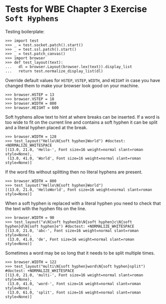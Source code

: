 Tests for WBE Chapter 3 Exercise `Soft Hyphens`
==============================================

Testing boilerplate:

    >>> import test
    >>> _ = test.socket.patch().start()
    >>> _ = test.ssl.patch().start()
    >>> _ = test.patch_canvas()
    >>> import browser
    >>> def test_layout(text):
    ...   dl = browser.Layout(browser.lex(text)).display_list
    ...   return test.normalize_display_list(dl)

Override default values for `HSTEP`, `VSTEP`, `WIDTH`, and `HEIGHT` in case
you have changed them to make your browser look good on your machine.

    >>> browser.HSTEP = 13
    >>> browser.VSTEP = 18
    >>> browser.WIDTH = 800
    >>> browser.HEIGHT = 600

Soft hyphens allow text to hint at where breaks can be inserted.
If a word is too wide to fit on the current line and contains a soft 
  hyphen it can be split and a literal hyphen placed at the break.

    >>> browser.WIDTH = 128
    >>> test_layout("Hello\N{soft hyphen}World") #doctest: +NORMALIZE_WHITESPACE
    [(13.0, 21.0, 'Hello-', Font size=16 weight=normal slant=roman style=None),
     (13.0, 41.0, 'World', Font size=16 weight=normal slant=roman style=None)]

If the word fits without splitting then no literal hyphens are present.

    >>> browser.WIDTH = 800
    >>> test_layout("Hello\N{soft hyphen}World")
    [(13.0, 21.0, 'HelloWorld', Font size=16 weight=normal slant=roman style=None)]

When a soft hyphen is replaced with a literal hyphen you need to check that the
  text with the hyphen fits on the line.

    >>> browser.WIDTH = 90
    >>> test_layout("a\N{soft hyphen}b\N{soft hyphen}c\N{soft hyphen}d\N{soft hyphen}e") #doctest: +NORMALIZE_WHITESPACE
    [(13.0, 21.0, 'abc-', Font size=16 weight=normal slant=roman style=None), 
     (13.0, 41.0, 'de', Font size=16 weight=normal slant=roman style=None)]


Sometimes a word may be so long that it needs to be split multiple times.

    >>> browser.WIDTH = 122
    >>> test_layout("multi\N{soft hyphen}word\N{soft hyphen}split") #doctest: +NORMALIZE_WHITESPACE
    [(13.0, 21.0, 'multi-', Font size=16 weight=normal slant=roman style=None), 
     (13.0, 41.0, 'word-', Font size=16 weight=normal slant=roman style=None),
     (13.0, 61.0, 'split', Font size=16 weight=normal slant=roman style=None)]
